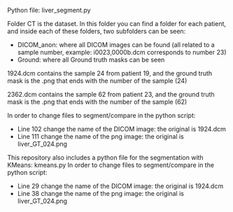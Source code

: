 Python file: liver_segment.py

Folder CT is the dataset. In this folder you can find a folder for each patient, and inside each of these 
folders, two subfolders can be seen:
- DICOM_anon: where all DICOM images can be found (all related to a sample number, example: i0023,0000b.dcm 
corresponds to number 23)
- Ground: where all Ground truth masks can be seen

1924.dcm contains the sample 24 from patient 19, and the ground truth mask is the .png that ends with
the number of the sample (24) 

2362.dcm contains the sample 62 from patient 23, and the ground truth mask is the .png that ends with
the number of the sample (62) 

In order to change files to segment/compare in the python script:
- Line 102 change the name of the DICOM image: the original is 1924.dcm 
- Line 111 change the name of the png image: the original is liver_GT_024.png

This repository also includes a python file for the segmentation with KMeans: kmeans.py
In order to change files to segment/compare in the python script:
- Line 29 change the name of the DICOM image: the original is 1924.dcm 
- Line 38 change the name of the png image: the original is liver_GT_024.png
